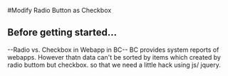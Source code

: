 #Modify Radio Button as Checkbox

## Before getting started... 
--Radio vs. Checkbox in Webapp in BC--
BC provides system reports of webapps. However thatn data can't be sorted by items which created by radio buttom but checkbox. so that we need a little hack using js/ jquery. 


